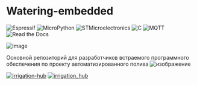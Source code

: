 # Watering-embedded

![Espressif](https://img.shields.io/static/v1?style=for-the-badge&message=Espressif&color=E7352C&logo=Espressif&logoColor=FFFFFF&label=)
![MicroPython](https://img.shields.io/static/v1?style=for-the-badge&message=MicroPython&color=2B2728&logo=MicroPython&logoColor=FFFFFF&label=)
![STMicroelectronics](https://img.shields.io/static/v1?style=for-the-badge&message=STMicroelectronics&color=03234B&logo=STMicroelectronics&logoColor=FFFFFF&label=)
![C](https://img.shields.io/static/v1?style=for-the-badge&message=C&color=222222&logo=C&logoColor=A8B9CC&label=)
![MQTT](https://img.shields.io/static/v1?style=for-the-badge&message=MQTT&color=660066&logo=MQTT&logoColor=FFFFFF&label=)
![Read the Docs](https://img.shields.io/static/v1?style=for-the-badge&message=Read+the+Docs&color=8CA1AF&logo=Read+the+Docs&logoColor=FFFFFF&label=)

![image](https://github.com/Bastion-RND/Watering-embedded/assets/40739802/a0d1aaf5-f111-4e32-8c0f-f83fd9ac6e00)

Основной репозиторий для разработчиков встраемого программного обеспечения по проекту автоматизированного полива
![изображение](https://github.com/Bastion-RND/Watering-embedded/assets/40739802/c8617248-1917-4d8a-8801-2b5294613e58)

[![irrigation-hub](https://img.shields.io/badge/irrigation-hub-Программа-управления-системой-blueviolet)](https://github.com/Bastion-RND/irrigation_hub)
[![irrigation_hub](https://img.shields.io/badge/irrigation_hub-программа_управления-blueviolet)](https://github.com/Bastion-RND/school-lab-client) 

